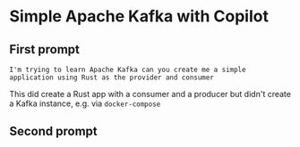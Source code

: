 # Simple Apache Kafka with Copilot

## First prompt

```
I'm trying to learn Apache Kafka can you create me a simple application using Rust as the provider and consumer
```

This did create a Rust app with a consumer and a producer but didn't create a Kafka instance, e.g. via `docker-compose`

## Second prompt

